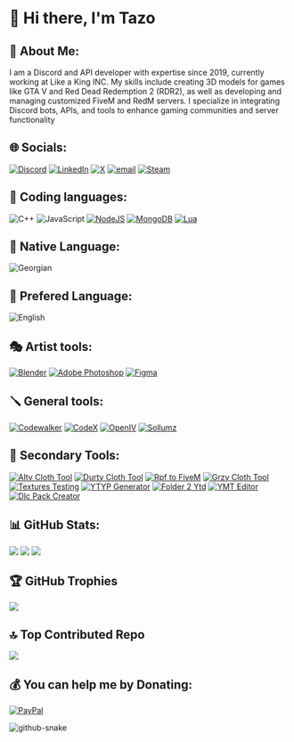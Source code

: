 # 👋 Hi there, I'm Tazo

## 💫 About Me:
I am a Discord and API developer with expertise since 2019, currently working at Like a King INC. My skills include creating 3D models for games like GTA V and Red Dead Redemption 2 (RDR2), as well as developing and managing customized FiveM and RedM servers. I specialize in integrating Discord bots, APIs, and tools to enhance gaming communities and server functionality

## 🌐 Socials:
[![Discord](https://img.shields.io/badge/Discord-%237289DA.svg?logo=discord&logoColor=white)](https://discord.com/users/1235698072672145533) 
[![LinkedIn](https://img.shields.io/badge/LinkedIn-%230077B5.svg?logo=linkedin&logoColor=white)](https://www.linkedin.com/in/tamazbenidze/) 
[![X](https://img.shields.io/badge/X-black.svg?logo=X&logoColor=white)]([tamaz_benidze](https://x.com/tamaz_benidze)) 
[![email](https://img.shields.io/badge/Email-D14836?logo=gmail&logoColor=white)](mailto:tamaz.benidze16@gmail.com)
[![Steam](https://img.shields.io/badge/steam-blue?style=flat&logo=steam&logoColor=white)](https://steamcommunity.com/id/tamazius/)

## 📜 Coding languages:
![C++](https://img.shields.io/badge/c++-%2300599C.svg?style=for-the-badge&logo=c%2B%2B&logoColor=white)
![JavaScript](https://img.shields.io/badge/javascript-%23323330.svg?style=for-the-badge&logo=javascript&logoColor=%23F7DF1E)
[![NodeJS](https://img.shields.io/badge/node.js-6DA55F?style=for-the-badge&logo=node.js&logoColor=white)](https://nodejs.org/en)
[![MongoDB](https://img.shields.io/badge/MongoDB-%234ea94b.svg?style=for-the-badge&logo=mongodb&logoColor=white)](https://www.mongodb.com/)
[![Lua](https://img.shields.io/badge/lua-%232C2D72.svg?style=for-the-badge&logo=lua&logoColor=white)](https://www.lua.org/)

## 👅 Native Language:
![Georgian](https://img.shields.io/badge/Georgian-white?style=for-the-badge&label=GE&labelColor=red)
## 👅 Prefered Language:
![English](https://img.shields.io/badge/English-red?style=for-the-badge&label=EN&labelColor=blue)

## 🎭 Artist tools:
[![Blender](https://img.shields.io/badge/blender-orange?style=for-the-badge&logo=blender&logoColor=white)](https://www.blender.org/download/)
[![Adobe Photoshop](https://img.shields.io/badge/photoshop-blue?style=for-the-badge&logo=google%20photos&logoColor=white&label=adobe&labelColor=blue)](https://www.adobe.com/products/photoshop.html)
[![Figma](https://img.shields.io/badge/figma-black?style=for-the-badge&logo=figma&logoColor=white)](https://www.figma.com/downloads/)

## 🪛 General tools:
[![Codewalker](https://img.shields.io/badge/codewalker-red?style=for-the-badge&color=%23fa7878)](https://discord.gg/65GXTz4XzE)
[![CodeX](https://img.shields.io/badge/codex-yellow?style=for-the-badge)](https://www.patreon.com/dexyfex)
[![OpenIV](https://img.shields.io/badge/openiv-gray?style=for-the-badge&color=%236e6e6e)](https://openiv.com/)
[![Sollumz](https://img.shields.io/badge/sollumz-orange?style=for-the-badge&color=%23c39750)](https://docs.sollumz.org/)

## 🔧 Secondary Tools:
[![Altv Cloth Tool](https://img.shields.io/badge/tool-black?style=for-the-badge&label=altv%20cloth&labelColor=white)](https://github.com/indilo53/altv-cloth-tool/releases)
[![Durty Cloth Tool](https://img.shields.io/badge/tool-purple?style=for-the-badge&label=durty%20cloth&labelColor=pink)](https://gta.clothing/)
[![Rpf to FiveM](https://img.shields.io/badge/fivem-red?style=for-the-badge&label=rpf%202&labelColor=orange)](https://github.com/Avenze/rpf2fivem-repository/releases)
[![Grzy Cloth Tool](https://img.shields.io/badge/tool-gray?style=for-the-badge&label=grzy%20cloth&labelColor=%238A8B8B)](https://github.com/grzybeek/grzyClothTool/releases)
[![Textures Testing](https://img.shields.io/badge/Testing-yellow?style=for-the-badge&label=Textures&labelColor=cyan)](https://github.com/taz-o/TexturesTesting)
[![YTYP Generator](https://img.shields.io/badge/generator-cyan?style=for-the-badge&label=ytyp&labelColor=blue)](https://www.gta5-mods.com/tools/ytyp-generator-using-odrs)
[![Folder 2 Ytd](https://img.shields.io/badge/ytd-orange?style=for-the-badge&label=folder%202&labelColor=yellow)](https://github.com/Hancapo/Folder2YTD/releases)
[![YMT Editor](https://img.shields.io/badge/editor-green?style=for-the-badge&label=ymt&labelColor=%234b5320)](https://github.com/grzybeek/YMTEditor/releases)
[![Dlc Pack Creator](https://img.shields.io/badge/creator-darkblue?style=for-the-badge&label=dlc%20pack&labelColor=%23cd9575)](https://www.gta5-mods.com/tools/dlc-pack-creator)

## 📊 GitHub Stats:

![](https://github-readme-stats.vercel.app/api?username=taz-o&theme=gruvbox&hide_border=true&include_all_commits=false&count_private=false)
![](https://nirzak-streak-stats.vercel.app/?user=taz-o&theme=gruvbox&hide_border=true)
![](https://github-readme-stats.vercel.app/api/top-langs/?username=taz-o&theme=gruvbox&hide_border=true&include_all_commits=false&count_private=false&layout=compact)

## 🏆 GitHub Trophies

![](https://github-profile-trophy.vercel.app/?username=taz-o&theme=gruvbox&no-frame=true&no-bg=true&margin-w=4)

## 🔝 Top Contributed Repo

![](https://github-contributor-stats.vercel.app/api?username=taz-o&limit=5&theme=gruvbox&combine_all_yearly_contributions=true)

## 💰 You can help me by Donating:
[![PayPal](https://img.shields.io/badge/PayPal-00457C?style=for-the-badge&logo=paypal&logoColor=white)](https://paypal.me/https://paypal.me/tamazza)

<picture>
  <source media="(prefers-color-scheme: dark)" srcset="https://raw.githubusercontent.com/tobiasmeyhoefer/tobiasmeyhoefer/output/github-snake-dark.svg" />
  <source media="(prefers-color-scheme: light)" srcset="https://raw.githubusercontent.com/tobiasmeyhoefer/tobiasmeyhoefer/output/github-snake.svg" />
  <img alt="github-snake" src="https://raw.githubusercontent.com/tobiasmeyhoefer/tobiasmeyhoefer/output/github-snake.svg" />
</picture>
